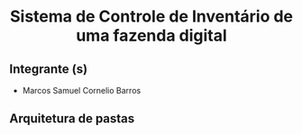 # <center> Sistema de Controle de Inventário de uma fazenda digital </center    >

## Integrante (s)

* Marcos Samuel Cornelio Barros

## Arquitetura de pastas
